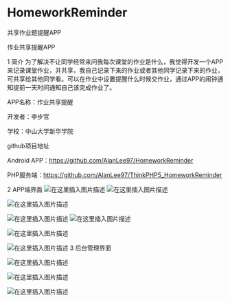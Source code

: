 # HomeworkReminder
共享作业题提醒APP


作业共享提醒APP

1 简介
为了解决不让同学经常来问我每次课堂的作业是什么，我觉得开发一个APP来记录课堂作业，并共享，我自己记录下来的作业或者其他同学记录下来的作业，可共享给其他同学看。可以在作业中设置提醒什么时候交作业，通过APP的闹钟通知提前一天时间通知自己该完成作业了。

APP名称：作业共享提醒

开发者：李步官

学校：中山大学新华学院

github项目地址

Android APP：https://github.com/AlanLee97/HomeworkReminder

PHP服务端：https://github.com/AlanLee97/ThinkPHP5_HomeworkReminder

2 APP端界面
![在这里插入图片描述](https://img-blog.csdnimg.cn/2019092416062336.png?x-oss-process=image/watermark,type_ZmFuZ3poZW5naGVpdGk,shadow_10,text_aHR0cHM6Ly9ibG9nLmNzZG4ubmV0L3FxMTQ0NTY1NDU3Ng==,size_16,color_FFFFFF,t_70)
![在这里插入图片描述](https://img-blog.csdnimg.cn/20190924160726487.png?x-oss-process=image/watermark,type_ZmFuZ3poZW5naGVpdGk,shadow_10,text_aHR0cHM6Ly9ibG9nLmNzZG4ubmV0L3FxMTQ0NTY1NDU3Ng==,size_16,color_FFFFFF,t_70)

![在这里插入图片描述](https://img-blog.csdnimg.cn/20190924160753159.png?x-oss-process=image/watermark,type_ZmFuZ3poZW5naGVpdGk,shadow_10,text_aHR0cHM6Ly9ibG9nLmNzZG4ubmV0L3FxMTQ0NTY1NDU3Ng==,size_16,color_FFFFFF,t_70)

![在这里插入图片描述](https://img-blog.csdnimg.cn/20190924160833990.png?x-oss-process=image/watermark,type_ZmFuZ3poZW5naGVpdGk,shadow_10,text_aHR0cHM6Ly9ibG9nLmNzZG4ubmV0L3FxMTQ0NTY1NDU3Ng==,size_16,color_FFFFFF,t_70)
![在这里插入图片描述](https://img-blog.csdnimg.cn/20190924160903504.png?x-oss-process=image/watermark,type_ZmFuZ3poZW5naGVpdGk,shadow_10,text_aHR0cHM6Ly9ibG9nLmNzZG4ubmV0L3FxMTQ0NTY1NDU3Ng==,size_16,color_FFFFFF,t_70)

![在这里插入图片描述](https://img-blog.csdnimg.cn/20190924160932872.png?x-oss-process=image/watermark,type_ZmFuZ3poZW5naGVpdGk,shadow_10,text_aHR0cHM6Ly9ibG9nLmNzZG4ubmV0L3FxMTQ0NTY1NDU3Ng==,size_16,color_FFFFFF,t_70)

![在这里插入图片描述](https://img-blog.csdnimg.cn/20190924160958334.png?x-oss-process=image/watermark,type_ZmFuZ3poZW5naGVpdGk,shadow_10,text_aHR0cHM6Ly9ibG9nLmNzZG4ubmV0L3FxMTQ0NTY1NDU3Ng==,size_16,color_FFFFFF,t_70)
3 后台管理界面

![在这里插入图片描述](https://img-blog.csdnimg.cn/20190924161057859.png?x-oss-process=image/watermark,type_ZmFuZ3poZW5naGVpdGk,shadow_10,text_aHR0cHM6Ly9ibG9nLmNzZG4ubmV0L3FxMTQ0NTY1NDU3Ng==,size_16,color_FFFFFF,t_70)


![在这里插入图片描述](https://img-blog.csdnimg.cn/20190924161145422.png?x-oss-process=image/watermark,type_ZmFuZ3poZW5naGVpdGk,shadow_10,text_aHR0cHM6Ly9ibG9nLmNzZG4ubmV0L3FxMTQ0NTY1NDU3Ng==,size_16,color_FFFFFF,t_70)

![在这里插入图片描述](https://img-blog.csdnimg.cn/20190924161211139.png?x-oss-process=image/watermark,type_ZmFuZ3poZW5naGVpdGk,shadow_10,text_aHR0cHM6Ly9ibG9nLmNzZG4ubmV0L3FxMTQ0NTY1NDU3Ng==,size_16,color_FFFFFF,t_70)
